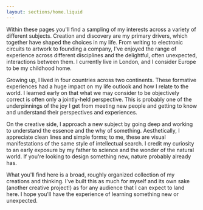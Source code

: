 ```yaml
---
layout: sections/home.liquid
---
```


Within these pages you'll find a sampling of my interests across a variety of different subjects. Creation and discovery are my primary drivers, which together have shaped the choices in my life. From writing to electronic circuits to artwork to founding a company, I've enjoyed the range of experience across different disciplines and the delightful, often unexpected, interactions between them. I currently live in London, and I consider Europe to be my childhood home.

Growing up, I lived in four countries across two continents. These formative experiences had a huge impact on my life outlook and how I relate to the world. I learned early on that what we may consider to be objectively correct is often only a jointly-held perspective. This is probably one of the underpinnings of the joy I get from meeting new people and getting to know and understand their perspectives and experiences.

On the creative side, I approach a new subject by going deep and working to understand the essence and the why of something. Aesthetically, I appreciate clean lines and simple forms; to me, these are visual manifestations of the same style of intellectual search. I credit my curiosity to an early exposure by my father to science and the wonder of the natural world. If you're looking to design something new, nature probably already has.

What you'll find here is a broad, roughly organized collection of my creations and thinking. I've built this as much for myself and its own sake (another creative project!) as for any audience that I can expect to land here. I hope you'll have the experience of learning something new or unexpected.
